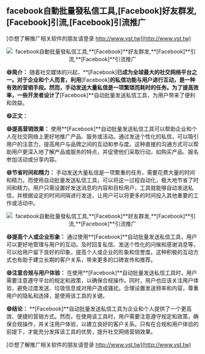 ## **facebook自動批量發私信工具,**[Facebook]**好友群发,**[Facebook]**引流,**[Facebook]**引流推广**

[😍想了解推广相关软件的朋友请登录 http://www.vst.tw](http://www.vst.tw)

 <center><img src="https://vst.tw/MP4/tuiguang/png/3.png" alt="facebook自動批量發私信工具,**[Facebook]**好友群发,**[Facebook]**引流,**[Facebook]**引流推广"></center>

**😄简介：**
随着社交媒体的兴起，**[Facebook]**已成为全球最大的社交网络平台之一。对于企业和个人而言，利用**[Facebook]**的私信功能与用户进行互动，是一种有效的营销手段。然而，手动发送大量私信是一项繁琐而耗时的任务。为了提高效率，一些开发者设计了**[Facebook]**自动批量发送私信工具，为用户带来了便利和效益。

**😄正文：**

**😄提高营销效果：**
使用**[Facebook]**自动批量发送私信工具可以帮助企业和个人在社交网络上更好地推广产品、服务或活动。通过发送个性化的私信，可以吸引用户的注意力，提高用户与品牌之间的互动和参与度。这种直接的沟通方式可以帮助用户更深入地了解产品或服务的特点，并促使他们采取行动，如购买产品、报名参加活动或分享内容。

**😄节省时间和精力：**
手动发送大量私信是一项繁重的任务，需要花费大量的时间和精力。而使用自动批量发送私信工具，可以将这一过程自动化，极大地节省了时间和精力。用户只需设置好发送消息的内容和目标用户，工具就能够自动发送私信，并根据设定的时间间隔进行发送，让用户可以将更多的时间投入其他重要的工作或活动中。

 <center><img src="https://vst.tw/MP4/tuiguang/png/2.png" alt="facebook自動批量發私信工具,**[Facebook]**好友群发,**[Facebook]**引流,**[Facebook]**引流推广"></center>

**😄提高个人或企业形象：**
通过使用**[Facebook]**自动批量发送私信工具，用户可以更好地管理与用户的互动。及时回复私信、发送个性化的问候和感谢消息等，可以给用户留下良好的印象，提高个人或企业的形象和信誉度。这种积极的互动方式也有助于建立长期的客户关系，带来更多的口碑宣传和推荐。

**😄注意合规与用户体验：**
在使用**[Facebook]**自动批量发送私信工具时，用户需要注意遵守平台的规定和政策，以确保合规操作。同时，用户也应该关注用户体验，避免过度发送、垃圾信息或对用户造成骚扰。合理设置发送频率和内容，尊重用户的隐私和选择，是使用该工具的关键。

**😄结论：**
**[Facebook]**自动批量发送私信工具为企业和个人提供了一个更高效、便捷的营销方式。然而，在使用该工具时，用户需要注意遵守规定和政策，确保合规操作，并关注用户体验，以建立良好的客户关系。只有在合规和用户体验的前提下，才能充分发挥该工具的优势，提升社交网络营销效果。

[😍想了解推广相关软件的朋友请登录 http://www.vst.tw](http://www.vst.tw)




